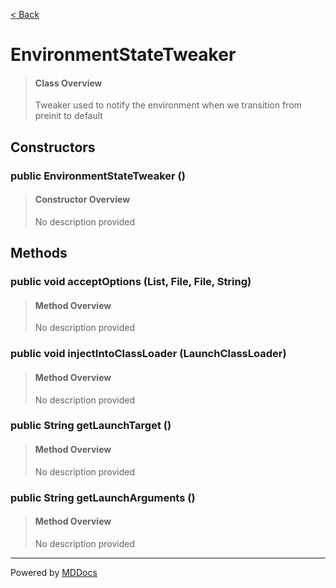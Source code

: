 [< Back](../README.md)
# EnvironmentStateTweaker #
>#### Class Overview ####
>Tweaker used to notify the environment when we transition from preinit to
 default
## Constructors ##
### public EnvironmentStateTweaker () ###
>#### Constructor Overview ####
>No description provided
>
## Methods ##
### public void acceptOptions (List, File, File, String) ###
>#### Method Overview ####
>No description provided
>
### public void injectIntoClassLoader (LaunchClassLoader) ###
>#### Method Overview ####
>No description provided
>
### public String getLaunchTarget () ###
>#### Method Overview ####
>No description provided
>
### public String getLaunchArguments () ###
>#### Method Overview ####
>No description provided
>

---
Powered by [MDDocs](https://github.com/VRCube/MDDocs)